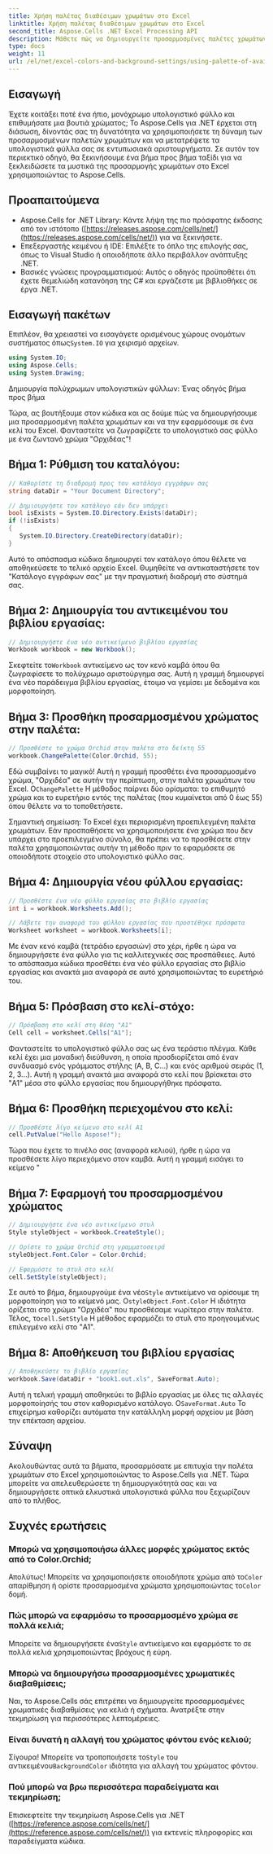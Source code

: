 ```yaml
---
title: Χρήση παλέτας διαθέσιμων χρωμάτων στο Excel
linktitle: Χρήση παλέτας διαθέσιμων χρωμάτων στο Excel
second_title: Aspose.Cells .NET Excel Processing API
description: Μάθετε πώς να δημιουργείτε προσαρμοσμένες παλέτες χρωμάτων και να τις εφαρμόζετε στα υπολογιστικά φύλλα του Excel χρησιμοποιώντας το Aspose.Cells για .NET. Βελτιώστε την οπτική ελκυστικότητα των δεδομένων σας με ζωντανά χρώματα και επιλογές μορφοποίησης.
type: docs
weight: 11
url: /el/net/excel-colors-and-background-settings/using-palette-of-available-colors/
---
```

## Εισαγωγή
Έχετε κοιτάξει ποτέ ένα ήπιο, μονόχρωμο υπολογιστικό φύλλο και επιθυμήσατε μια βουτιά χρώματος; Το Aspose.Cells για .NET έρχεται στη διάσωση, δίνοντάς σας τη δυνατότητα να χρησιμοποιήσετε τη δύναμη των προσαρμοσμένων παλετών χρωμάτων και να μετατρέψετε τα υπολογιστικά φύλλα σας σε εντυπωσιακά αριστουργήματα. Σε αυτόν τον περιεκτικό οδηγό, θα ξεκινήσουμε ένα βήμα προς βήμα ταξίδι για να ξεκλειδώσετε τα μυστικά της προσαρμογής χρωμάτων στο Excel χρησιμοποιώντας το Aspose.Cells. 

## Προαπαιτούμενα

- Aspose.Cells for .NET Library: Κάντε λήψη της πιο πρόσφατης έκδοσης από τον ιστότοπο ([https://releases.aspose.com/cells/net/](https://releases.aspose.com/cells/net/)) για να ξεκινήσετε. 
- Επεξεργαστής κειμένου ή IDE: Επιλέξτε το όπλο της επιλογής σας, όπως το Visual Studio ή οποιοδήποτε άλλο περιβάλλον ανάπτυξης .NET. 
- Βασικές γνώσεις προγραμματισμού: Αυτός ο οδηγός προϋποθέτει ότι έχετε θεμελιώδη κατανόηση της C# και εργάζεστε με βιβλιοθήκες σε έργα .NET.

## Εισαγωγή πακέτων

 Επιπλέον, θα χρειαστεί να εισαγάγετε ορισμένους χώρους ονομάτων συστήματος όπως`System.IO` για χειρισμό αρχείων. 

```csharp
using System.IO;
using Aspose.Cells;
using System.Drawing;
```

Δημιουργία πολύχρωμων υπολογιστικών φύλλων: Ένας οδηγός βήμα προς βήμα

Τώρα, ας βουτήξουμε στον κώδικα και ας δούμε πώς να δημιουργήσουμε μια προσαρμοσμένη παλέτα χρωμάτων και να την εφαρμόσουμε σε ένα κελί του Excel. Φανταστείτε να ζωγραφίζετε το υπολογιστικό σας φύλλο με ένα ζωντανό χρώμα "Ορχιδέας"!

## Βήμα 1: Ρύθμιση του καταλόγου:

```csharp
// Καθορίστε τη διαδρομή προς τον κατάλογο εγγράφων σας
string dataDir = "Your Document Directory";

// Δημιουργήστε τον κατάλογο εάν δεν υπάρχει
bool isExists = System.IO.Directory.Exists(dataDir);
if (!isExists)
{
   System.IO.Directory.CreateDirectory(dataDir);
}
```

Αυτό το απόσπασμα κώδικα δημιουργεί τον κατάλογο όπου θέλετε να αποθηκεύσετε το τελικό αρχείο Excel. Θυμηθείτε να αντικαταστήσετε τον "Κατάλογο εγγράφων σας" με την πραγματική διαδρομή στο σύστημά σας.

## Βήμα 2: Δημιουργία του αντικειμένου του βιβλίου εργασίας:

```csharp
// Δημιουργήστε ένα νέο αντικείμενο βιβλίου εργασίας
Workbook workbook = new Workbook();
```

 Σκεφτείτε το`Workbook` αντικείμενο ως τον κενό καμβά όπου θα ζωγραφίσετε το πολύχρωμο αριστούργημα σας. Αυτή η γραμμή δημιουργεί ένα νέο παράδειγμα βιβλίου εργασίας, έτοιμο να γεμίσει με δεδομένα και μορφοποίηση.

## Βήμα 3: Προσθήκη προσαρμοσμένου χρώματος στην παλέτα:

```csharp
// Προσθέστε το χρώμα Orchid στην παλέτα στο δείκτη 55
workbook.ChangePalette(Color.Orchid, 55);
```

Εδώ συμβαίνει το μαγικό! Αυτή η γραμμή προσθέτει ένα προσαρμοσμένο χρώμα, "Ορχιδέα" σε αυτήν την περίπτωση, στην παλέτα χρωμάτων του Excel. Ο`ChangePalette` Η μέθοδος παίρνει δύο ορίσματα: το επιθυμητό χρώμα και το ευρετήριο εντός της παλέτας (που κυμαίνεται από 0 έως 55) όπου θέλετε να το τοποθετήσετε. 

Σημαντική σημείωση: Το Excel έχει περιορισμένη προεπιλεγμένη παλέτα χρωμάτων. Εάν προσπαθήσετε να χρησιμοποιήσετε ένα χρώμα που δεν υπάρχει στο προεπιλεγμένο σύνολο, θα πρέπει να το προσθέσετε στην παλέτα χρησιμοποιώντας αυτήν τη μέθοδο πριν το εφαρμόσετε σε οποιοδήποτε στοιχείο στο υπολογιστικό φύλλο σας.

## Βήμα 4: Δημιουργία νέου φύλλου εργασίας:

```csharp
// Προσθέστε ένα νέο φύλλο εργασίας στο βιβλίο εργασίας
int i = workbook.Worksheets.Add();

// Λάβετε την αναφορά του φύλλου εργασίας που προστέθηκε πρόσφατα
Worksheet worksheet = workbook.Worksheets[i];
```

Με έναν κενό καμβά (τετράδιο εργασιών) στο χέρι, ήρθε η ώρα να δημιουργήσετε ένα φύλλο για τις καλλιτεχνικές σας προσπάθειες. Αυτό το απόσπασμα κώδικα προσθέτει ένα νέο φύλλο εργασίας στο βιβλίο εργασίας και ανακτά μια αναφορά σε αυτό χρησιμοποιώντας το ευρετήριό του.

## Βήμα 5: Πρόσβαση στο κελί-στόχο:

```csharp
// Πρόσβαση στο κελί στη θέση "A1"
Cell cell = worksheet.Cells["A1"];
```

Φανταστείτε το υπολογιστικό φύλλο σας ως ένα τεράστιο πλέγμα. Κάθε κελί έχει μια μοναδική διεύθυνση, η οποία προσδιορίζεται από έναν συνδυασμό ενός γράμματος στήλης (A, B, C...) και ενός αριθμού σειράς (1, 2, 3...). Αυτή η γραμμή ανακτά μια αναφορά στο κελί που βρίσκεται στο "A1" μέσα στο φύλλο εργασίας που δημιουργήθηκε πρόσφατα.

## Βήμα 6: Προσθήκη περιεχομένου στο κελί:

```csharp
// Προσθέστε λίγο κείμενο στο κελί A1
cell.PutValue("Hello Aspose!");
```

Τώρα που έχετε το πινέλο σας (αναφορά κελιού), ήρθε η ώρα να προσθέσετε λίγο περιεχόμενο στον καμβά. Αυτή η γραμμή εισάγει το κείμενο "

## Βήμα 7: Εφαρμογή του προσαρμοσμένου χρώματος

```csharp
// Δημιουργήστε ένα νέο αντικείμενο στυλ
Style styleObject = workbook.CreateStyle();

// Ορίστε το χρώμα Orchid στη γραμματοσειρά
styleObject.Font.Color = Color.Orchid;

// Εφαρμόστε το στυλ στο κελί
cell.SetStyle(styleObject);
```

 Σε αυτό το βήμα, δημιουργούμε ένα νέο`Style` αντικείμενο να ορίσουμε τη μορφοποίηση για το κείμενό μας. Ο`styleObject.Font.Color` Η ιδιότητα ορίζεται στο χρώμα "Ορχιδέα" που προσθέσαμε νωρίτερα στην παλέτα. Τέλος, το`cell.SetStyle` Η μέθοδος εφαρμόζει το στυλ στο προηγουμένως επιλεγμένο κελί στο "A1".

## Βήμα 8: Αποθήκευση του βιβλίου εργασίας

```csharp
// Αποθηκεύστε το βιβλίο εργασίας
workbook.Save(dataDir + "book1.out.xls", SaveFormat.Auto);
```

Αυτή η τελική γραμμή αποθηκεύει το βιβλίο εργασίας με όλες τις αλλαγές μορφοποίησής του στον καθορισμένο κατάλογο. Ο`SaveFormat.Auto` Το επιχείρημα καθορίζει αυτόματα την κατάλληλη μορφή αρχείου με βάση την επέκταση αρχείου.

## Σύναψη

Ακολουθώντας αυτά τα βήματα, προσαρμόσατε με επιτυχία την παλέτα χρωμάτων στο Excel χρησιμοποιώντας το Aspose.Cells για .NET. Τώρα μπορείτε να απελευθερώσετε τη δημιουργικότητά σας και να δημιουργήσετε οπτικά ελκυστικά υπολογιστικά φύλλα που ξεχωρίζουν από το πλήθος. 

## Συχνές ερωτήσεις

### Μπορώ να χρησιμοποιήσω άλλες μορφές χρώματος εκτός από το Color.Orchid;
 Απολύτως! Μπορείτε να χρησιμοποιήσετε οποιοδήποτε χρώμα από το`Color` απαρίθμηση ή ορίστε προσαρμοσμένα χρώματα χρησιμοποιώντας το`Color` δομή.

### Πώς μπορώ να εφαρμόσω το προσαρμοσμένο χρώμα σε πολλά κελιά;
 Μπορείτε να δημιουργήσετε ένα`Style` αντικείμενο και εφαρμόστε το σε πολλά κελιά χρησιμοποιώντας βρόχους ή εύρη.

### Μπορώ να δημιουργήσω προσαρμοσμένες χρωματικές διαβαθμίσεις;
Ναι, το Aspose.Cells σάς επιτρέπει να δημιουργείτε προσαρμοσμένες χρωματικές διαβαθμίσεις για κελιά ή σχήματα. Ανατρέξτε στην τεκμηρίωση για περισσότερες λεπτομέρειες.

### Είναι δυνατή η αλλαγή του χρώματος φόντου ενός κελιού;
Σίγουρα! Μπορείτε να τροποποιήσετε το`Style` του αντικειμένου`BackgroundColor` ιδιότητα για αλλαγή του χρώματος φόντου.

### Πού μπορώ να βρω περισσότερα παραδείγματα και τεκμηρίωση;
Επισκεφτείτε την τεκμηρίωση Aspose.Cells για .NET ([https://reference.aspose.com/cells/net/](https://reference.aspose.com/cells/net/)) για εκτενείς πληροφορίες και παραδείγματα κώδικα.